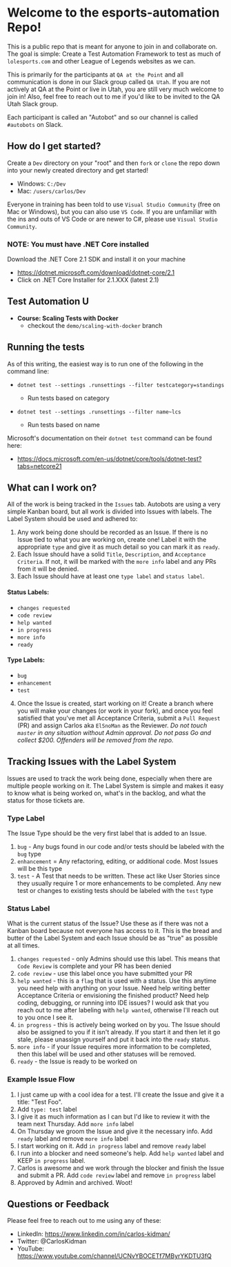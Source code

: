 # Welcome to the esports-automation Repo!
This is a public repo that is meant for anyone to join in and collaborate on. The goal is simple: Create a Test Automation Framework to test as much of `lolesports.com` and other League of Legends websites as we can.

This is primarily for the participants at `QA at the Point` and all communication is done in our Slack group called `QA Utah`. If you are not actively at QA at the Point or live in Utah, you are still very much welcome to join in! Also, feel free to reach out to me if you'd like to be invited to the QA Utah Slack group.

Each participant is called an "Autobot" and so our channel is called `#autobots` on Slack.


## How do I get started?
Create a `Dev` directory on your "root" and then `fork` or `clone` the repo down into your newly created directory and get started!

- Windows: `C:/Dev`
- Mac: `/users/carlos/Dev`
    
Everyone in training has been told to use `Visual Studio Community` (free on Mac or Windows), but you can also use `VS Code`. If you are unfamiliar with the ins and outs of VS Code or are newer to C#, please use `Visual Studio Community`.

### NOTE: You must have .NET Core installed

Download the .NET Core 2.1 SDK and install it on your machine
- https://dotnet.microsoft.com/download/dotnet-core/2.1
- Click on .NET Core Installer for 2.1.XXX (latest 2.1)

## Test Automation U

- **Course: Scaling Tests with Docker**
    - checkout the `demo/scaling-with-docker` branch

## Running the tests

As of this writing, the easiest way is to run one of the following in the command line:

- `dotnet test --settings .runsettings --filter testcategory=standings`
    - Run tests based on category
    
- `dotnet test --settings .runsettings --filter name~lcs`
    - Run tests based on name
    
Microsoft's documentation on their `dotnet test` command can be found here:
- https://docs.microsoft.com/en-us/dotnet/core/tools/dotnet-test?tabs=netcore21


## What can I work on?
All of the work is being tracked in the `Issues` tab. Autobots are using a very simple Kanban board, but all work is divided into Issues with labels. The Label System should be used and adhered to:

1. Any work being done should be recorded as an Issue. If there is no Issue tied to what you are working on, create one! Label it with the appropriate `type` and give it as much detail so you can mark it as `ready`.
2. Each Issue should have a solid `Title`, `Description`, and `Acceptance Criteria`. If not, it will be marked with the `more info` label and any PRs from it will be denied.
3. Each Issue should have at least one `type label` and `status label`.

#### Status Labels:
- `changes requested`
- `code review`
- `help wanted`
- `in progress`
- `more info`
- `ready`
    
#### Type Labels:
- `bug`
- `enhancement`
- `test`
    
4. Once the Issue is created, start working on it! Create a branch where you will make your changes (or work in your fork), and once you feel satisfied that you've met all Acceptance Criteria, submit a `Pull Request` (PR) and assign Carlos aka `ElSnoMan` as the Reviewer.
*Do not touch `master` in any situation without Admin approval. Do not pass Go and collect $200. Offenders will be removed from the repo.*


## Tracking Issues with the Label System
Issues are used to track the work being done, especially when there are multiple people working on it. The Label System is simple and makes it easy to know what is being worked on, what's in the backlog, and what the status for those tickets are.

### Type Label
The Issue Type should be the very first label that is added to an Issue.

1. `bug` - Any bugs found in our code and/or tests should be labeled with the `bug` type
2. `enhancement` = Any refactoring, editing, or additional code. Most Issues will be this type
3. `test` - A Test that needs to be written. These act like User Stories since they usually require 1 or more enhancements to be completed. Any new test or changes to existing tests should be labeled with the `test` type

### Status Label
What is the current status of the Issue? Use these as if there was not a Kanban board because not everyone has access to it. This is the bread and butter of the Label System and each Issue should be as "true" as possible at all times.

1. `changes requested` - only Admins should use this label. This means that `Code Review` is complete and your PR has been denied
2. `code review` - use this label once you have submitted your PR
3. `help wanted` - this is a `flag` that is used with a status. Use this anytime you need help with anything on your Issue. Need help writing better Acceptance Criteria or envisioning the finished product? Need help coding, debugging, or running into IDE issues? I would ask that you reach out to me after labeling with `help wanted`, otherwise I'll reach out to you once I see it.
4. `in progress` - this is actively being worked on by you. The Issue should also be assigned to you if it isn't already. If you start it and then let it go stale, please unassign yourself and put it back into the `ready` status.
5. `more info` - if your Issue requires more information to be completed, then this label will be used and other statuses will be removed.
6. `ready` - the Issue is ready to be worked on

### Example Issue Flow
1. I just came up with a cool idea for a test. I'll create the Issue and give it a title: "Test Foo".
2. Add `type: test` label
3. I give it as much information as I can but I'd like to review it with the team next Thursday. Add `more info` label
4. On Thursday we groom the Issue and give it the necessary info. Add `ready` label and remove `more info` label
5. I start working on it. Add `in progress` label and remove `ready` label
6. I run into a blocker and need someone's help. Add `help wanted` label and KEEP `in progress` label.
7. Carlos is awesome and we work through the blocker and finish the Issue and submit a PR. Add `code review` label and remove `in progress` label
8. Approved by Admin and archived. Woot!


## Questions or Feedback
Please feel free to reach out to me using any of these:

- LinkedIn: https://www.linkedin.com/in/carlos-kidman/
- Twitter: @CarlosKidman
- YouTube: https://www.youtube.com/channel/UCNvYBOCETf7MByrYKDTU3fQ
